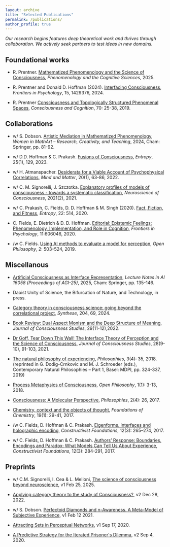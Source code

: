 ```yaml
---
layout: archive
title: "Selected Publications"
permalink: /publications/
author_profile: true
---
```


<!-- {% if author.googlescholar %}
  You can also find my articles on <u><a href="{{author.googlescholar}}">my Google Scholar profile</a>.</u>
{% endif %}

{% include base_path %}

{% for post in site.publications reversed %}
  {% include archive-single.html %}
{% endfor %} -->

<!-- \* denotes equal contribution. -->

*Our research begins features deep theoretical work and thrives through collaboration. We actively seek partners to test ideas in new domains.*

## Foundational works
* R. Prentner. [Mathematized Phenomenology and the Science of Consciousness](https://doi.org/10.1007/s11097-025-10060-z), *Phenomenology and the Cognitive Sciences*, 2025.

* R. Prentner and Donald D. Hoffman (2024). [Interfacing Consciousness](https://doi.org/10.3389/fpsyg.2024.1429376), *Frontiers in Psychology*, 15, 1429376, 2024.

* R. Prentner [Consciousness and Topologically Structured Phenomenal Spaces](https://doi.org/10.31234/osf.io/at53n), *Consciousness and Cognition*, 70: 25-38, 2019. 

## Collaborations
* w/ S. Dobson. [Artistic Mediation in Mathematized Phenomenology](https://philarchive.org/archive/PREAMI-2), *Women in MathArt – Research, Creativity, and Teaching*, 2024, Cham: Springer, pp. 81-92.

* w/ D.D. Hoffman & C. Prakash. [Fusions of Consciousness](https://doi.org/10.3390/e25010129), *Entropy*, 25(1), 129, 2023.

* w/ H. Atmanspacher. [Desiderata for a Viable Account of Psychophysical Correlations](https://www.mindmatter.de/resources/pdf/atmprewww.pdf), *Mind and Matter*, 20(1), 63-86, 2022.

* w/ C. M. Signorelli, J. Szczotka. [Explanatory profiles of models of consciousness - towards a systematic classification](https://doi.org/10.31234/osf.io/f5vdu), *Neuroscience of Consciousness*, 2021(2), 2021.

* w/ C. Prakash, C. Fields, D. D. Hoffman & M. Singh (2020). [Fact, Fiction, and Fitness](https://doi.org/10.3390/e22050514), *Entropy*, 22: 514, 2020.

* C. Fields, E. Dietrich & D. D. Hoffman. [Editorial: Epistemic Feelings: Phenomenology, Implementation, and Role in Cognition](https://doi.org/10.3389/fpsyg.2020.606046), *Frontiers in Psychology*, 11:606046, 2020. 

* /w C. Fields. [Using AI methods to evaluate a model for perception](https://doi.org/10.1515/opphil-2019-0034), *Open Philosophy*, 2: 503–524, 2019.

## Miscellanous
* [Artificial Consciousness as Interface Representation](https://doi.org/10.48550/arXiv.2508.04383), *Lecture Notes in AI 16058 (Proceedings of AGI-25)*, 2025, Cham: Springer, pp. 135-146.

* Daoist Unity of Science, the Bifurcation of Nature, and Technology, in press.

* [Category theory in consciousness science: going beyond the correlational project](https://doi.org/10.1007/s11229-024-04718-5), *Synthese*, 204, 69, 2024.

* [Book Review: Dual Aspect Monism and the Deep Structure of Meaning](https://doi.org/10.53765/20512201.29.11.232), *Journal of Consciousness Studies*, 29(11-12),2022.

* [Dr Goff, Tear Down This Wall! The Interface Theory of Perception and the Science of Consciousness](https://philarchive.org/rec/PREDGT), *Journal of Consciousness Studies*, 28(9-10), 91-103, 2021.
  
* [The natural philosophy of experiencing](https://doi.org/10.3390/philosophies3040035), *Philosophies*, 3(4): 35, 2018.  (reprinted in G. Dodig-Crnkovic and M. J. Schroeder (eds.), Contemporary Natural Philosophies – Part 1, Basel: MDPI, pp. 324-337, 2019)

* [Process Metaphysics of Consciousness](https://doi.org/10.1515/opphil-2018-0002), *Open Philosophy*, 1(1): 3-13, 2018. 

* [Consciousness: A Molecular Perspective](http://dx.doi.org/10.3390/philosophies2040026), *Philosophies*, 2(4): 26, 2017. 

* [Chemistry, context and the objects of thought](https://link.springer.com/article/10.1007/s10698-017-9273-8), *Foundations of Chemistry*, 19(1): 29-41, 2017. 

* /w C. Fields, D. Hoffman & C. Prakash. [Eigenforms, interfaces and holographic encoding](http://constructivist.info/12/3/265), *Constructivist Foundations*, 12(3): 265–274, 2017. 

* w/ C. Fields, D. Hoffman & C. Prakash. [Authors’ Response: Boundaries, Encodings and Paradox: What Models Can Tell Us About Experience](http://constructivist.info/12/3/284), *Constructivist Foundations*, 12(3): 284-291, 2017.

## Preprints 

* w/ C.M. Signorelli, I. Cea & L. Melloni, [The science of consciousness beyond neuroscience](https://doi.org/10.31234/osf.io/bhj9t_v1), v1 Feb 25, 2025.

* [Applying category theory to the study of Consciousness?](https://psyarxiv.com/3vhg9/), v2 Dec 28, 2022.

* w/ S. Dobson. [Perfectoid Diamonds and n-Awareness. A Meta-Model of Subjective Experience](http://arxiv.org/abs/2102.07620), v1 Feb 12 2021.

* [Attracting Sets in Perceptual Networks](https://arxiv.org/abs/2009.08101), v1 Sep 17, 2020.

* [A Predictive Strategy for the Iterated Prisoner's Dilemma](https://arxiv.org/abs/2009.01668), v2 Sep 4, 2020.



 


